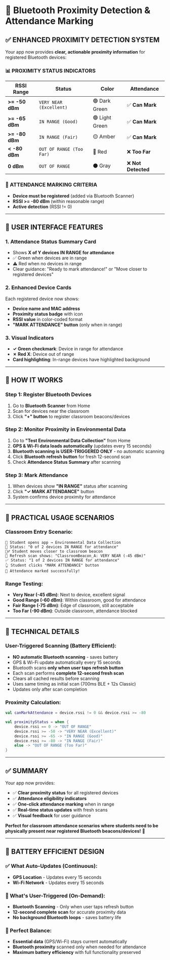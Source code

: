 # 🎯 Bluetooth Proximity Detection & Attendance Marking

## ✅ **ENHANCED PROXIMITY DETECTION SYSTEM**

Your app now provides **clear, actionable proximity information** for registered Bluetooth devices:

### **📊 PROXIMITY STATUS INDICATORS**

| RSSI Range | Status | Color | Attendance |
|------------|--------|--------|------------|
| **>= -50 dBm** | `VERY NEAR (Excellent)` | 🟢 Dark Green | ✅ **Can Mark** |
| **>= -65 dBm** | `IN RANGE (Good)` | 🟢 Light Green | ✅ **Can Mark** |
| **>= -80 dBm** | `IN RANGE (Fair)` | 🟡 Amber | ✅ **Can Mark** |
| **< -80 dBm** | `OUT OF RANGE (Too Far)` | 🔴 Red | ❌ **Too Far** |
| **0 dBm** | `OUT OF RANGE` | ⚫ Gray | ❌ **Not Detected** |

### **🎯 ATTENDANCE MARKING CRITERIA**
- **Device must be registered** (added via Bluetooth Scanner)
- **RSSI >= -80 dBm** (within reasonable range)
- **Active detection** (RSSI != 0)

---

## 📱 **USER INTERFACE FEATURES**

### **1. Attendance Status Summary Card**
- Shows **X of Y devices IN RANGE for attendance**
- ✅ Green when devices are in range
- ⚠️ Red when no devices in range
- Clear guidance: "Ready to mark attendance!" or "Move closer to registered devices"

### **2. Enhanced Device Cards**
Each registered device now shows:
- **Device name and MAC address**
- **Proximity status badge** with icon
- **RSSI value** in color-coded format
- **"MARK ATTENDANCE" button** (only when in range)

### **3. Visual Indicators**
- **✓ Green checkmark**: Device in range for attendance
- **✗ Red X**: Device out of range
- **Card highlighting**: In-range devices have highlighted background

---

## 🔄 **HOW IT WORKS**

### **Step 1: Register Bluetooth Devices**
1. Go to **Bluetooth Scanner** from Home
2. Scan for devices near the classroom
3. Click **"+" button** to register classroom beacons/devices

### **Step 2: Monitor Proximity in Environmental Data**
1. Go to **"Test Environmental Data Collection"** from Home
2. **GPS & Wi-Fi data loads automatically** (updates every 15 seconds)
3. **Bluetooth scanning is USER-TRIGGERED ONLY** - no automatic scanning
4. Click **Bluetooth refresh button** for fresh 12-second scan
5. Check **Attendance Status Summary** after scanning

### **Step 3: Mark Attendance**
1. When devices show **"IN RANGE"** status after scanning
2. Click **"✓ MARK ATTENDANCE"** button
3. System confirms device proximity for attendance

---

## 🎯 **PRACTICAL USAGE SCENARIOS**

### **Classroom Entry Scenario:**
```
📱 Student opens app → Environmental Data Collection
📍 Status: "0 of 2 devices IN RANGE for attendance"
🚶‍♂️ Student moves closer to classroom beacon
🔄 Refresh scan shows: "ClassroomBeacon_A: VERY NEAR (-45 dBm)"
✅ Status: "1 of 2 devices IN RANGE for attendance"
👆 Student clicks "MARK ATTENDANCE" button
🎯 Attendance marked successfully!
```

### **Range Testing:**
- **Very Near (-45 dBm)**: Next to device, excellent signal
- **Good Range (-60 dBm)**: Within classroom, good for attendance  
- **Fair Range (-75 dBm)**: Edge of classroom, still acceptable
- **Too Far (-90 dBm)**: Outside classroom, attendance blocked

---

## 🔧 **TECHNICAL DETAILS**

### **User-Triggered Scanning (Battery Efficient):**
- **NO automatic Bluetooth scanning** - saves battery
- GPS & Wi-Fi update automatically every 15 seconds
- Bluetooth scans **only when user taps refresh button**
- Each scan performs **complete 12-second fresh scan**
- Clears all cached results before scanning
- Uses same timing as initial scan (700ms BLE + 12s Classic)
- Updates only after scan completion

### **Proximity Calculation:**
```kotlin
val canMarkAttendance = device.rssi != 0 && device.rssi >= -80

val proximityStatus = when {
    device.rssi == 0 -> "OUT OF RANGE"
    device.rssi >= -50 -> "VERY NEAR (Excellent)"  
    device.rssi >= -65 -> "IN RANGE (Good)"
    device.rssi >= -80 -> "IN RANGE (Fair)"
    else -> "OUT OF RANGE (Too Far)"
}
```

---

## ✅ **SUMMARY**

Your app now provides:
- ✅ **Clear proximity status** for all registered devices
- ✅ **Attendance eligibility indicators** 
- ✅ **One-click attendance marking** when in range
- ✅ **Real-time status updates** with fresh scans
- ✅ **Visual feedback** for user guidance

**Perfect for classroom attendance scenarios where students need to be physically present near registered Bluetooth beacons/devices!** 🎯

---

## 🔋 **BATTERY EFFICIENT DESIGN**

### **✅ What Auto-Updates (Continuous):**
- **GPS Location** - Updates every 15 seconds
- **Wi-Fi Network** - Updates every 15 seconds

### **🔘 What's User-Triggered (On-Demand):**
- **Bluetooth Scanning** - Only when user taps refresh button
- **12-second complete scan** for accurate proximity data
- **No background Bluetooth loops** - saves battery life

### **🎯 Perfect Balance:**
- **Essential data** (GPS/Wi-Fi) stays current automatically
- **Bluetooth proximity** scanned only when needed for attendance
- **Maximum battery efficiency** with full functionality preserved
